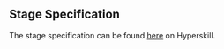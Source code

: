 ## Stage Specification

The stage specification can be found [here](https://hyperskill.org/projects/163/stages/846/implement) on Hyperskill.